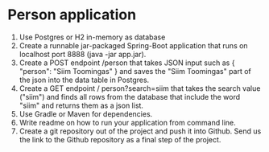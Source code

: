 # Person application

1. Use Postgres or H2 in-memory as database
2. Create a runnable jar-packaged Spring-Boot application that runs on localhost port 8888 (java -jar app.jar).
4. Create a POST endpoint /person that takes JSON input such as { "person": "Siim Toomingas" } and saves the "Siim Toomingas" part of the json into the data table in Postgres.
5. Create a GET endpoint / person?search=siim that takes the search value ("siim") and finds all rows from the database that include the word "siim" and returns them as a json list.
6. Use Gradle or Maven for dependencies.
7. Write readme on how to run your application from command line.
8. Create a git repository out of the project and push it into Github. Send us the link to the Github repository as a final step of the project.
